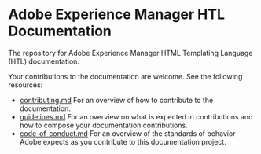 # Adobe Experience Manager HTL Documentation

The repository for Adobe Experience Manager HTML Templating Language (HTL) documentation.

Your contributions to the documentation are welcome. See the following resources:

* [contributing.md](contributing.md) For an overview of how to contribute to the documentation.
* [guidelines.md](guidelines.md) For an overview on what is expected in contributions and how to compose your documentation contributions.
* [code-of-conduct.md](code-of-conduct.md) For an overview of the standards of behavior Adobe expects as you contribute to this documentation project.

